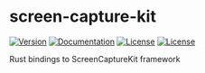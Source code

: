 # screen-capture-kit

[![Version](https://img.shields.io/crates/v/screen-capture-kit)](https://crates.io/crates/screen-capture-kit)
[![Documentation](https://docs.rs/screen-capture-kit/badge.svg)](https://docs.rs/screen-capture-kit)
[![License](https://img.shields.io/badge/License-Apache%202-orange.svg)](LICENSE-APACHE)
[![License](https://img.shields.io/badge/License-MIT-brightgreen.svg)](LICENSE-MIT)

Rust bindings to ScreenCaptureKit framework
